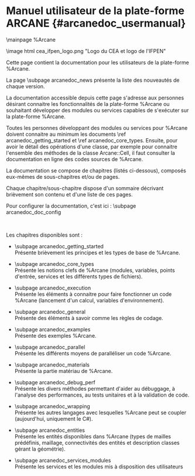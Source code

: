 ﻿# Manuel utilisateur de la plate-forme ARCANE {#arcanedoc_usermanual}

\mainpage %Arcane

\image html cea_ifpen_logo.png "Logo du CEA et logo de l'IFPEN"

Cette page contient la documentation pour les utilisateurs de la plate-forme %Arcane.

La page \subpage arcanedoc_news présente la liste des nouveautés de chaque version.

La documentation accessible depuis cette page s'adresse aux personnes
désirant connaitre les fonctionnalités de la plate-forme %Arcane ou
souhaitant développer des modules ou services capables de s'exécuter
sur la plate-forme %Arcane.

Toutes les personnes développant des modules ou services pour %Arcane
doivent connaitre au minimum les documents \ref arcanedoc_getting_started et
\ref arcanedoc_core_types. Ensuite, pour avoir le détail des opérations
d'une classe, par exemple pour connaitre l'ensemble des méthodes de la
classe Arcane::Cell, il faut consulter la documentation en ligne des
codes sources de %Arcane.

La documentation se compose de chapitres (listés ci-dessous), composés eux-mêmes
de sous-chapitres et/ou de pages.

Chaque chapitre/sous-chapitre dispose d'un sommaire décrivant
brièvement son contenu et d'une liste de ces pages.

Pour configurer la documentation, c'est ici : \subpage arcanedoc_doc_config

<br>

Les chapitres disponibles sont :

- \subpage arcanedoc_getting_started <br>
  Présente brièvement les principes et les types de base de %Arcane.

- \subpage arcanedoc_core_types <br>
  Présente les notions clefs de %Arcane (modules, variables, points d'entrée,
  services et les différents types de fichiers).

- \subpage arcanedoc_execution <br>
  Présente les éléments à connaitre pour faire fonctionner un code %Arcane
  (lancement d'un calcul, variables d'environnement).

- \subpage arcanedoc_general <br>
  Présente des éléments à savoir comme les règles de codage.

- \subpage arcanedoc_examples <br>
  Présente des exemples %Arcane.

- \subpage arcanedoc_parallel <br>
  Présente les différents moyens de paralléliser un code %Arcane.

- \subpage arcanedoc_materials <br>
  Présente la partie matériau de %Arcane.

- \subpage arcanedoc_debug_perf <br>
  Présente les divers méthodes permettant d'aider au débuggage, à l'analyse des
  performances, au tests unitaires et à la validation de code.

- \subpage arcanedoc_wrapping <br>
  Présente les autres langages avec lesquelles %Arcane peut se coupler (aujourd'hui,
  uniquement le C#).

- \subpage arcanedoc_entities <br>
  Présente les entités disponibles dans %Arcane (types de mailles prédéfinis, maillage,
  connectivités des entités et description classes gérant la géométrie).

- \subpage arcanedoc_services_modules <br>
  Présente les services et les modules mis à disposition des utilisateurs
